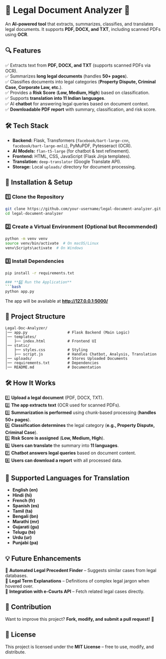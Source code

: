 # **📜 Legal Document Analyzer** 🚀  

An **AI-powered tool** that extracts, summarizes, classifies, and translates legal documents. It supports **PDF, DOCX, and TXT**, including scanned PDFs using **OCR**.  

## **🔍 Features**  
✅ Extracts text from **PDF, DOCX, and TXT** (supports scanned PDFs via OCR).  
✅ Summarizes **long legal documents** (handles **50+ pages**).  
✅ Classifies documents into legal categories (**Property Dispute, Criminal Case, Corporate Law, etc.**).  
✅ Provides a **Risk Score** (**Low, Medium, High**) based on classification.  
✅ Supports **translation into 11 Indian languages**.  
✅ AI **chatbot** for answering legal queries based on document context.  
✅ **Downloadable PDF report** with summary, classification, and risk score.  

## **🛠️ Tech Stack**  
- **Backend:** Flask, Transformers (`facebook/bart-large-cnn`, `facebook/bart-large-mnli`), PyMuPDF, Pytesseract (OCR).  
- **AI Models:** `flan-t5-large` (for chatbot & text refinement).  
- **Frontend:** HTML, CSS, JavaScript (Flask Jinja templates).  
- **Translation:** `deep-translator` (Google Translate API).  
- **Storage:** Local `uploads/` directory for document processing.  

## **🚀 Installation & Setup**  

### **1️⃣ Clone the Repository**  
```bash
git clone https://github.com/your-username/legal-document-analyzer.git
cd legal-document-analyzer
```

### **2️⃣ Create a Virtual Environment (Optional but Recommended)**
```bash
python -m venv venv
source venv/bin/activate  # On macOS/Linux
venv\Scripts\activate  # On Windows
```

### **3️⃣ Install Dependencies**
```bash
pip install -r requirements.txt

### **4️⃣ Run the Application**
```bash
python app.py
```
The app will be available at **http://127.0.0.1:5000/**  

## **📂 Project Structure**
```
Legal-Doc-Analyzer/
│── app.py                  # Flask Backend (Main Logic)
│── templates/
│   ├── index.html          # Frontend UI
│── static/
│   ├── styles.css          # Styling
│   ├── script.js           # Handles Chatbot, Analysis, Translation
│── uploads/                # Stores Uploaded Documents
│── requirements.txt        # Dependencies
│── README.md               # Documentation
```
## **🛠️ How It Works**
1️⃣ **Upload a legal document** (PDF, DOCX, TXT).  
2️⃣ **The app extracts text** (OCR used for scanned PDFs).  
3️⃣ **Summarization is performed** using chunk-based processing (**handles 50+ pages**).  
4️⃣ **Classification determines** the legal category (**e.g., Property Dispute, Criminal Case**).  
5️⃣ **Risk Score is assigned** (**Low, Medium, High**).  
6️⃣ **Users can translate** the summary into **11 languages**.  
7️⃣ **Chatbot answers legal queries** based on document content.  
8️⃣ **Users can download a report** with all processed data.  

## **📜 Supported Languages for Translation**
- **English (en)**
- **Hindi (hi)**
- **French (fr)**
- **Spanish (es)**
- **Tamil (ta)**
- **Bengali (bn)**
- **Marathi (mr)**
- **Gujarati (gu)**
- **Telugu (te)**
- **Urdu (ur)**
- **Punjabi (pa)**

## **💡 Future Enhancements**
🚀 **Automated Legal Precedent Finder** – Suggests similar cases from legal databases.  
🚀 **Legal Term Explanations** – Definitions of complex legal jargon when hovered over.  
🚀 **Integration with e-Courts API** – Fetch related legal cases directly.  

## **📌 Contribution**
Want to improve this project? **Fork, modify, and submit a pull request!** 🎯  

## **📜 License**
This project is licensed under the **MIT License** – free to use, modify, and distribute.  
